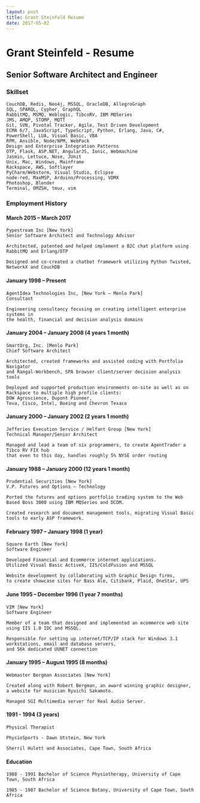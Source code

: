 ```yaml
---
layout: post
title: Grant Steinfeld Resume
date: 2017-05-02
---
```


# Grant Steinfeld - Resume


## Senior Software Architect and Engineer


### Skillset
    CouchDB, Redis, Neo4j, MSSQL, OracleDB, AllegroGraph 
    SQL, SPARQL, Cypher, GraphQL
    RabbitMQ, MSMQ, Weblogic, TibcoRV, IBM MQSeries
    JMS, AMQP, STOMP, MQTT
    Git, SVN, Pivotal Tracker, Agile, Test Driven Development  
    ECMA 6/7, JavaScript, TypeScript, Python, Erlang, Java, C#, PowerShell, LUA, Visual Basic, VBA
    RPM, Ansible, Node/NPM, WebPack
    Design and Enterprise Integration Patterns
    OTP, Flask, ASP.NET, AngularJS, Ionic, Webmachine
    Jasmin, Lettuce, Nose, JUnit
    Unix, Mac, Windows, Mainframe
    Rackspace, AWS, Softlayer
    PyCharm/Webstorm, Visual Studio, Eclipse
    node-red, MaxMSP, Arduino/Processing, VDMX
    Photoshop, Blender
    Terminal, OMZSH, tmux, vim

### Employment History

#### March 2015 – March 2017
    Pypestream Inc [New York]
    Senior Software Architect and Technology Advisor

    Architected, patented and helped implement a B2C chat platform using RabbitMQ and Erlang/OTP

    Designed and co-created a chatbot framework utilizing Python Twisted, NetworkX and CouchDB


#### January 1998 – Present
    AgentIdea Technologies Inc, [New York – Menlo Park]
    Consultant

    Engineering consultancy focusing on creating intelligent enterprise systems in 
    the health, financial and decision analysis domains


#### January 2004 – January 2008 (4 years 1 month)
    SmartOrg, Inc. [Menlo Park]
    Chief Software Architect

    Architected, created frameworks and assisted coding with Portfolio Navigator 
    and Rangal-Workbench, SPA browser client/server decision analysis tools

    Deployed and supported production environments on-site as well as on Rackspace to multiple high profile clients:
    DOW Agroscience, Dupont Pioneer,
    Teva, Cisco, Intel, Boeing and Chevron Texaco


#### January 2000 – January 2002 (2 years 1 month)
    Jefferies Execution Service / Helfant Group [New York]
    Technical Manager/Senior Architect

    Managed and lead a team of six programmers, to create AgentTrader a Tibco RV FIX hub 
    that even to this day, handles roughly 5% NYSE order routing


#### January 1988 – January 2000 (12 years 1 month)
    Prudential Securities [New York]
    V.P. Futures and Options – Technology

    Ported the futures and options portfolio trading system to the Web Based Boss 3000 using IBM MQSeries and DCOM.

    Created research and document management tools, migrating Visual Basic tools to early ASP framework. 


#### February 1997 – January 1998 (1 year)
    Square Earth [New York]
    Software Engineer

    Developed Financial and Ecommerce internet applications.
    Utilized Visual Basic ActiveX, IIS/ColdFusion and MSSQL

    Website development by collaborating with Graphic Design firms,
    to create showcase sites for Bass Ale, Citibank, Plaid, OneStar, UPS


#### June 1995 – December 1996 (1 year 7 months)
    VIM [New York]
    Software Engineer

    Member of a team that designed and implemented an ecommerce web site using IIS 1.0 IDC and MSSQL.

    Responsible for setting up internet/TCP/IP stack for Windows 3.1 workstations, email and database servers,
    and 56k dedicated UUNET connection


#### January 1995 – August 1995 (8 months)
    Webmaster Bergman Associates [New York]
    
    Created along with Robert Bergman, an award winning graphic designer, 
    a website for musician Ryuichi Sakamoto.

    Managed SGI Multimedia server for Real Audio Server. 


#### 1991 - 1994 (3 years)
    Physical Therapist

    PhysioSports - Dawn Utstein, New York

    Sherril Hulett and Associates, Cape Town, South Africa


#### Education
    1988 - 1991 Bachelor of Science Physiotherapy, University of Cape Town, South Africa

    1985 - 1987 Bachelor of Science Botany, University of Cape Town, South Africa


